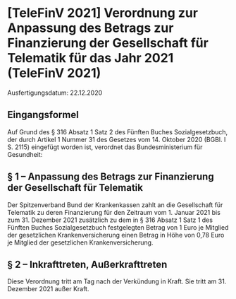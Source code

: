 # [TeleFinV 2021] Verordnung zur Anpassung des Betrags zur Finanzierung der Gesellschaft für Telematik für das Jahr 2021  (TeleFinV 2021)

Ausfertigungsdatum: 22.12.2020

 

## Eingangsformel

Auf Grund des § 316 Absatz 1 Satz 2 des Fünften Buches Sozialgesetzbuch, der durch Artikel 1 Nummer 31 des Gesetzes vom 14. Oktober 2020 (BGBl. I S. 2115) eingefügt worden ist, verordnet das Bundesministerium für Gesundheit:


## § 1 – Anpassung des Betrags zur Finanzierung der Gesellschaft für Telematik

Der Spitzenverband Bund der Krankenkassen zahlt an die Gesellschaft für Telematik zu deren Finanzierung für den Zeitraum vom 1. Januar 2021 bis zum 31. Dezember 2021 zusätzlich zu dem in § 316 Absatz 1 Satz 1 des Fünften Buches Sozialgesetzbuch festgelegten Betrag von 1 Euro je Mitglied der gesetzlichen Krankenversicherung einen Betrag in Höhe von 0,78 Euro je Mitglied der gesetzlichen Krankenversicherung.


## § 2 – Inkrafttreten, Außerkrafttreten

Diese Verordnung tritt am Tag nach der Verkündung in Kraft. Sie tritt am 31. Dezember 2021 außer Kraft.
